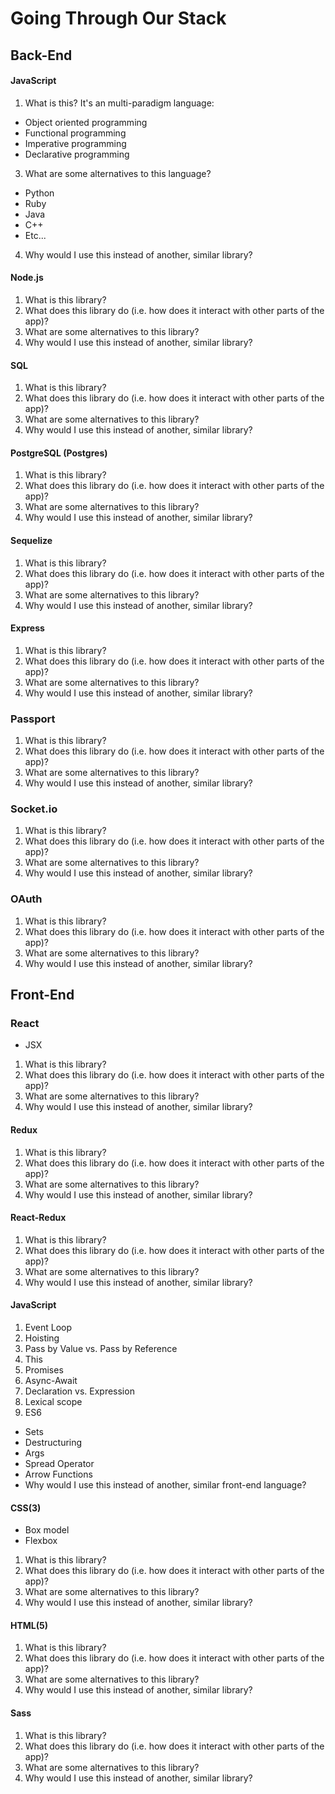 # Going Through Our Stack
## Back-End
#### JavaScript
1. What is this? It's an multi-paradigm language:
  - Object oriented programming
  - Functional programming
  - Imperative programming
  - Declarative programming
3. What are some alternatives to this language?
  - Python
  - Ruby
  - Java
  - C++
  - Etc...
4. Why would I use this instead of another, similar library?

#### Node.js
1. What is this library?
2. What does this library do (i.e. how does it interact with other parts of the app)?
3. What are some alternatives to this library?
4. Why would I use this instead of another, similar library?

#### SQL
1. What is this library?
2. What does this library do (i.e. how does it interact with other parts of the app)?
3. What are some alternatives to this library?
4. Why would I use this instead of another, similar library?

#### PostgreSQL (Postgres)
1. What is this library?
2. What does this library do (i.e. how does it interact with other parts of the app)?
3. What are some alternatives to this library?
4. Why would I use this instead of another, similar library?

#### Sequelize
1. What is this library?
2. What does this library do (i.e. how does it interact with other parts of the app)?
3. What are some alternatives to this library?
4. Why would I use this instead of another, similar library?

#### Express
1. What is this library?
2. What does this library do (i.e. how does it interact with other parts of the app)?
3. What are some alternatives to this library?
4. Why would I use this instead of another, similar library?

### Passport
1. What is this library?
2. What does this library do (i.e. how does it interact with other parts of the app)?
3. What are some alternatives to this library?
4. Why would I use this instead of another, similar library?

### Socket.io
1. What is this library?
2. What does this library do (i.e. how does it interact with other parts of the app)?
3. What are some alternatives to this library?
4. Why would I use this instead of another, similar library?

### OAuth
1. What is this library?
2. What does this library do (i.e. how does it interact with other parts of the app)?
3. What are some alternatives to this library?
4. Why would I use this instead of another, similar library?

## Front-End
### React
- JSX
1. What is this library?
2. What does this library do (i.e. how does it interact with other parts of the app)?
3. What are some alternatives to this library?
4. Why would I use this instead of another, similar library?

#### Redux
1. What is this library?
2. What does this library do (i.e. how does it interact with other parts of the app)?
3. What are some alternatives to this library?
4. Why would I use this instead of another, similar library?

#### React-Redux
1. What is this library?
2. What does this library do (i.e. how does it interact with other parts of the app)?
3. What are some alternatives to this library?
4. Why would I use this instead of another, similar library?

#### JavaScript
1. Event Loop
2. Hoisting
3. Pass by Value vs. Pass by Reference
4. This
5. Promises
6. Async-Await
7. Declaration vs. Expression
8. Lexical scope
9. ES6
  - Sets
  - Destructuring
  - Args
  - Spread Operator
  - Arrow Functions
- Why would I use this instead of another, similar front-end language?

#### CSS(3)
- Box model
- Flexbox
1. What is this library?
2. What does this library do (i.e. how does it interact with other parts of the app)?
3. What are some alternatives to this library?
4. Why would I use this instead of another, similar library?

#### HTML(5)
1. What is this library?
2. What does this library do (i.e. how does it interact with other parts of the app)?
3. What are some alternatives to this library?
4. Why would I use this instead of another, similar library?

#### Sass
1. What is this library?
2. What does this library do (i.e. how does it interact with other parts of the app)?
3. What are some alternatives to this library?
4. Why would I use this instead of another, similar library?

